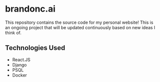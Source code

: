 # brandonc.ai

This repository contains the source code for my personal website! This is an ongoing project that will be updated continuously based on new ideas I think of.

## Technologies Used
- React.JS
- Django
- PSQL
- Docker
